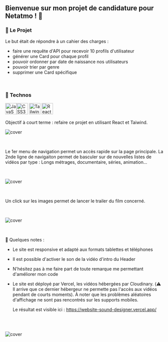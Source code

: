 ## Bienvenue sur mon projet de candidature pour Netatmo ! :office:

### :rocket: Le Projet
Le but était de répondre à un cahier des charges :
- faire une requête d'API pour recevoir 10 profils d'utilisateur
- générer une Card pour chaque profil
- pouvoir ordonner par date de naissance nos utilisateurs
- pouvoir trier par genre
- supprimer une Card spécifique 

<br/>

### :floppy_disk: Technos
<p align="left"> <a href="https://developer.mozilla.org/en-US/docs/Web/JavaScript" target="_blank" rel="noreferrer"><img src="https://raw.githubusercontent.com/danielcranney/readme-generator/main/public/icons/skills/javascript-colored.svg" width="36" height="36" alt="JavaScript" /></a><a href="https://www.w3.org/TR/CSS/#css" target="_blank" rel="noreferrer"><img src="https://raw.githubusercontent.com/danielcranney/readme-generator/main/public/icons/skills/css3-colored.svg" width="36" height="36" alt="CSS3" /></a> <a href="https://tailwindcss.com/" target="_blank" rel="noreferrer"><img src="https://raw.githubusercontent.com/danielcranney/readme-generator/main/public/icons/skills/tailwindcss-colored.svg" width="36" height="36" alt="TailwindCSS" /></a> <a href="https://reactjs.org/" target="_blank" rel="noreferrer"><img src="https://raw.githubusercontent.com/danielcranney/readme-generator/main/public/icons/skills/react-colored.svg" width="36" height="36" alt="React" /></a> </p>


Objectif à court terme : refaire ce projet en utilisant React et Taiwind.

![cover](https://github.com/clem0316/mon_Portfolio/blob/f860dc9d2bcf5ae388fd32d8ddef83e5b8fb4cf2/img/Screen1.jpg)

<br/>

Le 1er menu de navigation permet un accès rapide sur la page principale. La 2nde ligne de navigaiton permet de basculer sur de nouvelles listes de vidéos par type : Longs métrages, documentaire, séries, animation...

<br/>

![cover](https://github.com/clem0316/mon_Portfolio/blob/f860dc9d2bcf5ae388fd32d8ddef83e5b8fb4cf2/img/Screen2.jpg)

<br/>

Un click sur les images permet de lancer le trailer du film concerné.

<br/>

![cover](https://github.com/clem0316/mon_Portfolio/blob/f860dc9d2bcf5ae388fd32d8ddef83e5b8fb4cf2/img/Screen3.jpg)

<br/>


:bookmark: Quelques notes : 
- Le site est responsive et adapté aux formats tablettes et téléphones
- Il est possible d'activer le son de la vidéo d'intro du Header
- N'hésitez pas à me faire part de toute remarque me permettant d'améliorer mon code
- Le site est déployé par Vercel, les vidéos hébergées par Cloudinary.
  (:warning: Il arrive que ce dernier hébergeur ne permette pas l'accès aux vidéos pendant de courts moments). À noter que les problèmes aléatoires d'affichage ne sont pas rencontrés sur les supports mobiles.

  Le résultat est visible ici : https://website-sound-designer.vercel.app/

<br/>
<br/>

![cover](https://github.com/clem0316/mon_Portfolio/blob/70216725dc99470738a44b8e7840c715fc31d305/img/Screen4.jpg)

